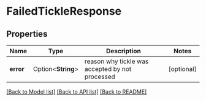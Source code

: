 # FailedTickleResponse

## Properties

Name | Type | Description | Notes
------------ | ------------- | ------------- | -------------
**error** | Option<**String**> | reason why tickle was accepted by not processed | [optional]

[[Back to Model list]](../README.md#documentation-for-models) [[Back to API list]](../README.md#documentation-for-api-endpoints) [[Back to README]](../README.md)
